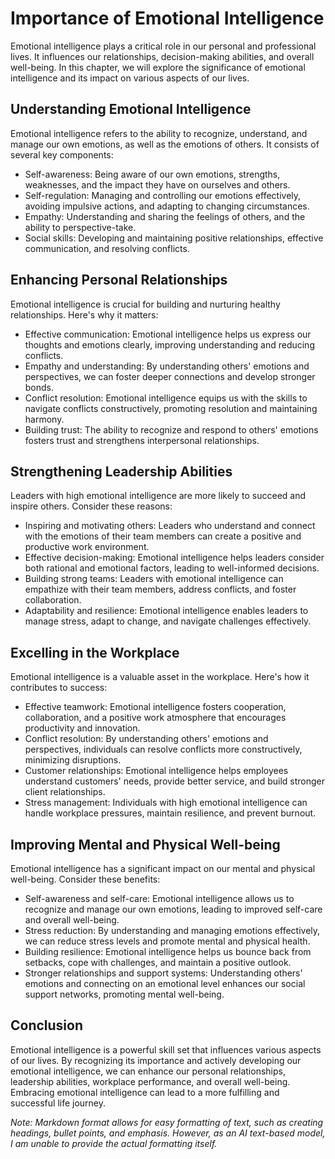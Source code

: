Importance of Emotional Intelligence
=============================================

Emotional intelligence plays a critical role in our personal and professional lives. It influences our relationships, decision-making abilities, and overall well-being. In this chapter, we will explore the significance of emotional intelligence and its impact on various aspects of our lives.

Understanding Emotional Intelligence
------------------------------------

Emotional intelligence refers to the ability to recognize, understand, and manage our own emotions, as well as the emotions of others. It consists of several key components:

* Self-awareness: Being aware of our own emotions, strengths, weaknesses, and the impact they have on ourselves and others.
* Self-regulation: Managing and controlling our emotions effectively, avoiding impulsive actions, and adapting to changing circumstances.
* Empathy: Understanding and sharing the feelings of others, and the ability to perspective-take.
* Social skills: Developing and maintaining positive relationships, effective communication, and resolving conflicts.

Enhancing Personal Relationships
--------------------------------

Emotional intelligence is crucial for building and nurturing healthy relationships. Here's why it matters:

* Effective communication: Emotional intelligence helps us express our thoughts and emotions clearly, improving understanding and reducing conflicts.
* Empathy and understanding: By understanding others' emotions and perspectives, we can foster deeper connections and develop stronger bonds.
* Conflict resolution: Emotional intelligence equips us with the skills to navigate conflicts constructively, promoting resolution and maintaining harmony.
* Building trust: The ability to recognize and respond to others' emotions fosters trust and strengthens interpersonal relationships.

Strengthening Leadership Abilities
----------------------------------

Leaders with high emotional intelligence are more likely to succeed and inspire others. Consider these reasons:

* Inspiring and motivating others: Leaders who understand and connect with the emotions of their team members can create a positive and productive work environment.
* Effective decision-making: Emotional intelligence helps leaders consider both rational and emotional factors, leading to well-informed decisions.
* Building strong teams: Leaders with emotional intelligence can empathize with their team members, address conflicts, and foster collaboration.
* Adaptability and resilience: Emotional intelligence enables leaders to manage stress, adapt to change, and navigate challenges effectively.

Excelling in the Workplace
--------------------------

Emotional intelligence is a valuable asset in the workplace. Here's how it contributes to success:

* Effective teamwork: Emotional intelligence fosters cooperation, collaboration, and a positive work atmosphere that encourages productivity and innovation.
* Conflict resolution: By understanding others' emotions and perspectives, individuals can resolve conflicts more constructively, minimizing disruptions.
* Customer relationships: Emotional intelligence helps employees understand customers' needs, provide better service, and build stronger client relationships.
* Stress management: Individuals with high emotional intelligence can handle workplace pressures, maintain resilience, and prevent burnout.

Improving Mental and Physical Well-being
----------------------------------------

Emotional intelligence has a significant impact on our mental and physical well-being. Consider these benefits:

* Self-awareness and self-care: Emotional intelligence allows us to recognize and manage our own emotions, leading to improved self-care and overall well-being.
* Stress reduction: By understanding and managing emotions effectively, we can reduce stress levels and promote mental and physical health.
* Building resilience: Emotional intelligence helps us bounce back from setbacks, cope with challenges, and maintain a positive outlook.
* Stronger relationships and support systems: Understanding others' emotions and connecting on an emotional level enhances our social support networks, promoting mental well-being.

Conclusion
----------

Emotional intelligence is a powerful skill set that influences various aspects of our lives. By recognizing its importance and actively developing our emotional intelligence, we can enhance our personal relationships, leadership abilities, workplace performance, and overall well-being. Embracing emotional intelligence can lead to a more fulfilling and successful life journey.

*Note: Markdown format allows for easy formatting of text, such as creating headings, bullet points, and emphasis. However, as an AI text-based model, I am unable to provide the actual formatting itself.*
